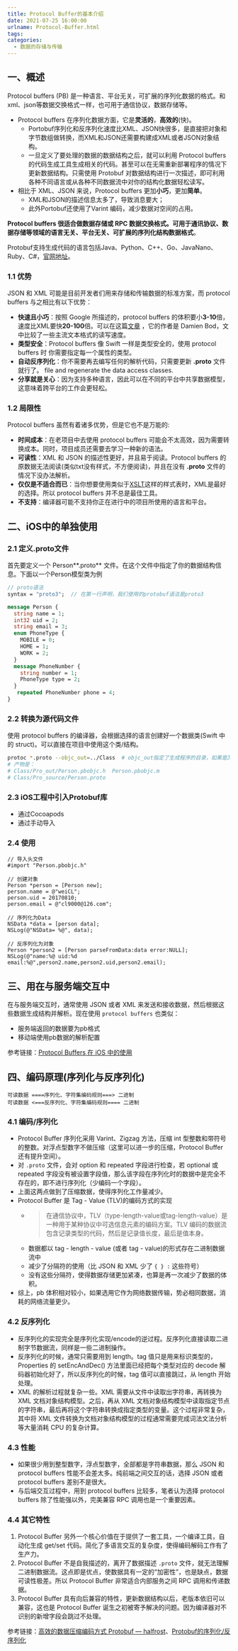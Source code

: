 ```yaml
---
title: Protocol Buffer的基本介绍
date: 2021-07-25 16:00:00
urlname: Protocol-Buffer.html
tags:
categories:
  - 数据的存储与传输
---
```


## 一、概述

Protocol buffers (PB) 是一种语言、平台无关，可扩展的序列化数据的格式。和xml、json等数据交换格式一样，也可用于通信协议，数据存储等。

- Protocol buffers 在序列化数据方面，它是**灵活的**，**高效的**(快)。
  - Portobuf序列化和反序列化速度比XML、JSON快很多，是直接把对象和字节数组做转换，而XML和JSON还需要构建成XML或者JSON对象结构。
  - 一旦定义了要处理的数据的数据结构之后，就可以利用 Protocol buffers 的代码生成工具生成相关的代码。甚至可以在无需重新部署程序的情况下更新数据结构。只需使用 Protobuf 对数据结构进行一次描述，即可利用各种不同语言或从各种不同数据流中对你的结构化数据轻松读写。
- 相比于 XML、JSON 来说，Protocol buffers 更加**小巧**，更加**简单**。
  - XML和JSON的描述信息太多了，导致消息要大；
  - 此外Portobuf还使用了Varint 编码，减少数据对空间的占用。

**Protocol buffers 很适合做数据存储或 RPC 数据交换格式。可用于通讯协议、数据存储等领域的语言无关、平台无关、可扩展的序列化结构数据格式**。

Protobuf支持生成代码的语言包括Java、Python、C++、Go、JavaNano、Ruby、C#，[官网地址](https://link.jianshu.com?t=https://developers.google.com/protocol-buffers/)。

### 1.1 优势

JSON 和 XML 可能是目前开发者们用来存储和传输数据的标准方案，而 protocol buffers 与之相比有以下优势：

- **快速且小巧**：按照 Google 所描述的，protocol buffers 的体积要小**3-10**倍，速度比XML要快**20-100**倍。可以在这篇[文章](https://damienbod.com/2014/01/09/comparing-protobuf-json-bson-xml-with-net-for-file-streams/) ，它的作者是 Damien Bod，文中比较了一些主流文本格式的读写速度。
- **类型安全**：Protocol buffers 像 Swift 一样是类型安全的，使用 protocol buffers 时 你需要指定每一个属性的类型。
- **自动反序列化**：你不需要再去编写任何的解析代码，只需要更新 **.proto** 文件就行了。 file and regenerate the data access classes.
- **分享就是关心**：因为支持多种语言，因此可以在不同的平台中共享数据模型，这意味着跨平台的工作会更轻松。

### 1.2 局限性

Protocol buffers 虽然有着诸多优势，但是它也不是万能的:

- **时间成本**：在老项目中去使用 protocol buffers 可能会不太高效，因为需要转换成本。同时，项目成员还需要去学习一种新的语法。
- **可读性**：XML 和 JSON 的描述性更好，并且易于阅读。Protocol buffers 的原数据无法阅读(类似txt没有样式，不方便阅读)，并且在没有 **.proto** 文件的情况下没办法解析。
- **仅仅是不适合而已**：当你想要使用类似于[XSLT](http://www.w3schools.com/xml/xml_xslt.asp)这样的样式表时，XML是最好的选择。所以 protocol buffers 并不总是最佳工具。
- **不支持**：编译器可能不支持你正在进行中的项目所使用的语言和平台。

## 二、iOS中的单独使用

### 2.1 定义.proto文件

首先要定义一个 Person**.proto** 文件。在这个文件中指定了你的数据结构信息。下面以一个Person模型类为例

```protobuf
// proto语法
syntax = "proto3";  // 在第一行声明，我们使用的protobuf语法是proto3

message Person {
  string name = 1;
  int32 uid = 2;
  string email = 3;
  enum PhoneType {
    MOBILE = 0;
    HOME = 1;
    WORK = 2;
  }
  message PhoneNumber {
    string number = 1;
    PhoneType type = 2;
  }
   repeated PhoneNumber phone = 4;
}
```

### 2.2 转换为源代码文件

使用 protocol buffers 的编译器，会根据选择的语言创建好一个数据类(Swift 中的 struct)。可以直接在项目中使用这个类/结构。

```bash
protoc *.proto --objc_out=../Class  # objc_out指定了生成程序的目录，如果是Java，那么是java_out
# 产物是：
# Class/Pro_out/Person.pbobjc.h  Person.pbobjc.m
# Class/Pro_source/Person.proto
```

### 2.3 iOS工程中引入Protobuf库

- 通过Cocoapods
- 通过手动导入

### 2.4 使用

```objc
// 导入头文件
#import "Person.pbobjc.h"

// 创建对象
Person *person = [Person new];
person.name = @"weiCL";
person.uid = 20170810;
person.email = @"cl9000@126.com";

// 序列化为Data
NSData *data = [person data];
NSLog(@"NSData= %@", data);

// 反序列化为对象
Person *person2 = [Person parseFromData:data error:NULL];
NSLog(@"name:%@ uid:%d email:%@",person2.name,person2.uid,person2.email);
```

## 三、用在与服务端交互中

在与服务端交互时，通常使用 JSON 或者 XML 来发送和接收数据，然后根据这些数据生成结构并解析。现在使用 `protocol buffers` 也类似：

- 服务端返回的数据要为pb格式
- 移动端使用pb数据的解析配置

参考链接：[Protocol Buffers 在 iOS 中的使用](https://juejin.cn/post/6844903622266847246)

## 四、编码原理(序列化与反序列化)

```
可读数据 ====序列化、字符集编码规则===> 二进制
可读数据 <===反序列化、字符集编码规则==== 二进制
```

### 4.1 编码/序列化

- Protocol Buffer 序列化采用 Varint、Zigzag 方法，压缩 int 型整数和带符号的整数。对浮点型数字不做压缩（这里可以进一步的压缩，Protocol Buffer 还有提升空间）。
- 对 `.proto` 文件，会对 option 和 repeated 字段进行检查，若 optional 或 repeated 字段没有被设置字段值，那么该字段在序列化时的数据中是完全不存在的，即不进行序列化（少编码一个字段）。
- 上面这两点做到了压缩数据，使得序列化工作量减少。
- Protocol Buffer 是 Tag - Value (TLV)的编码方式的实现
  - > 在通信协议中，TLV（type-length-value或tag-length-value）是一种用于某种协议中可选信息元素的编码方案。TLV 编码的数据流包含记录类型的代码，然后是记录值长度，最后是值本身。
  - 数据都以 tag - length - value (或者 tag - value)的形式存在二进制数据流中
  - 减少了分隔符的使用（比 JSON 和 XML 少了 `{ } :` 这些符号）
  - 没有这些分隔符，使得数据存储更加紧凑，也算是再一次减少了数据的体积。
- 综上，pb 体积相对较小，如果选用它作为网络数据传输，势必相同数据，消耗的网络流量更少。

### 4.2 反序列化

- 反序列化的实现完全是序列化实现/encode的逆过程。反序列化直接读取二进制字节数据流，同样是一些二进制操作。
- 反序列化的时候，通常只需要用到 length。tag 值只是用来标识类型的，Properties 的 setEncAndDec() 方法里面已经把每个类型对应的 decode 解码器初始化好了，所以反序列化的时候，tag 值可以直接跳过，从 length 开始处理。
- XML 的解析过程就复杂一些。XML 需要从文件中读取出字符串，再转换为 XML 文档对象结构模型。之后，再从 XML 文档对象结构模型中读取指定节点的字符串，最后再将这个字符串转换成指定类型的变量。这个过程非常复杂，其中将 XML 文件转换为文档对象结构模型的过程通常需要完成词法文法分析等大量消耗 CPU 的复杂计算。

### 4.3 性能

- 如果很少用到整型数字，浮点型数字，全部都是字符串数据，那么 JSON 和 protocol buffers 性能不会差太多。纯前端之间交互的话，选择 JSON 或者 protocol buffers 差别不是很大。
- 与后端交互过程中，用到 protocol buffers 比较多，笔者认为选择 protocol buffers 除了性能强以外，完美兼容 RPC 调用也是一个重要因素。

### 4.4 其它特性

1. Protocol Buffer 另外一个核心价值在于提供了一套工具，一个编译工具，自动化生成 get/set 代码。简化了多语言交互的复杂度，使得编码解码工作有了生产力。
2. Protocol Buffer 不是自我描述的，离开了数据描述 `.proto` 文件，就无法理解二进制数据流。这点即是优点，使数据具有一定的“加密性”，也是缺点，数据可读性极差。所以 Protocol Buffer 非常适合内部服务之间 RPC 调用和传递数据。
3. Protocol Buffer 具有向后兼容的特性，更新数据结构以后，老版本依旧可以兼容，这也是 Protocol Buffer 诞生之初被寄予解决的问题。因为编译器对不识别的新增字段会跳过不处理。

参考链接：[高效的数据压缩编码方式 Protobuf — halfrost](https://halfrost.com/protobuf_encode/)、[Protobuf的序列化/反序列化](https://halfrost.com/protobuf_decode/)

